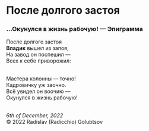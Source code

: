 <style>p{text-align:left}</style>
# После долгого застоя

### ...Окунулся в жизнь рабочую! &mdash; Эпиграмма

После долгого застоя<br />
**Владик** вышел из запоя,<br />
На завод он поспешил &mdash;<br />
Всех к себе приворожил:

<br />Мастера колонны &mdash; точно!<br />
Кадровичку уж заочно.<br />
Всё увидел он воочию &mdash;<br />
Окунулся в жизнь рабочую!

<br />*6th of December, 2022*<br />
&copy; 2022 Radislav (Radicchio) Golubtsov
